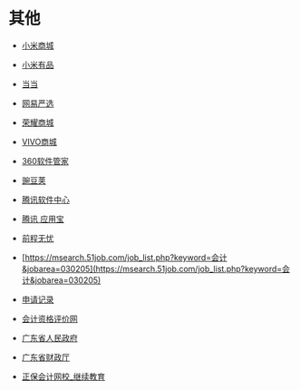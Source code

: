 # 其他

<div id = "首"></div>
<script src = "../js/首.js"></script>

* [小米商城](https://m.mi.com/)
* [小米有品](https://m.xiaomiyoupin.com/main)
* [当当](http://m.dangdang.com/)
* [网易严选](https://m.you.163.com/)
* [荣耀商城](https://www.hihonor.com/cn/m/home)
* [VIVO商城](https://shop.vivo.com.cn/wap/)

* [360软件管家](https://soft.360.cn/)
* [豌豆荚](https://m.wandoujia.com/)
* [腾讯软件中心](https://pc.qq.com/)
* [腾讯 应用宝](https://sj.qq.com/)

* [前程无忧](https://m.51job.com/)
* [https://msearch.51job.com/job_list.php?keyword=会计&jobarea=030205](https://msearch.51job.com/job_list.php?keyword=会计&jobarea=030205)
* [申请记录](https://m.51job.com/my/applyhistory.php)
* [会计资格评价网](http://kzp.mof.gov.cn/)
* [广东省人民政府](https://www.gd.gov.cn/)
* [广东省财政厅](http://czt.gd.gov.cn/)
* [正保会计网校_继续教育](http://jxjy.chinaacc.com/gd)

